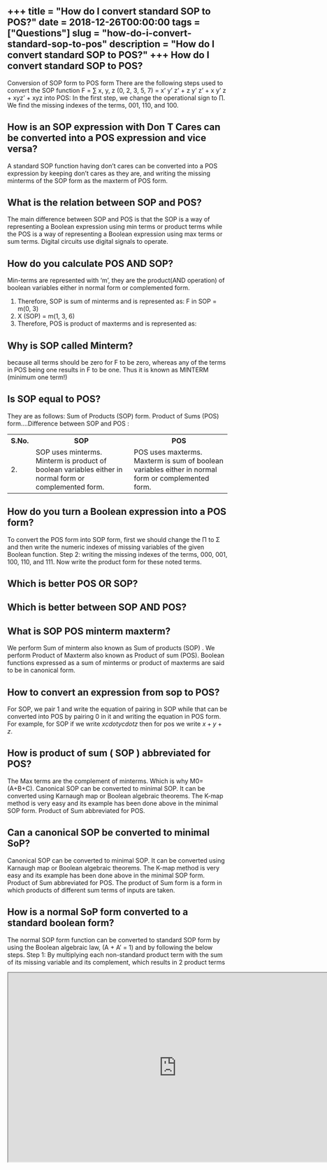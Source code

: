 +++
title = "How do I convert standard SOP to POS?"
date = 2018-12-26T00:00:00
tags = ["Questions"]
slug = "how-do-i-convert-standard-sop-to-pos"
description = "How do I convert standard SOP to POS?"
+++
How do I convert standard SOP to POS?
-------------------------------------

Conversion of SOP form to POS form There are the following steps used to convert the SOP function F = ∑ x, y, z (0, 2, 3, 5, 7) = x’ y’ z’ + z y’ z’ + x y’ z + xyz’ + xyz into POS: In the first step, we change the operational sign to ∏. We find the missing indexes of the terms, 001, 110, and 100.

How is an SOP expression with Don T Cares can be converted into a POS expression and vice versa?
------------------------------------------------------------------------------------------------

A standard SOP function having don’t cares can be converted into a POS expression by keeping don’t cares as they are, and writing the missing minterms of the SOP form as the maxterm of POS form.

What is the relation between SOP and POS?
-----------------------------------------

The main difference between SOP and POS is that the SOP is a way of representing a Boolean expression using min terms or product terms while the POS is a way of representing a Boolean expression using max terms or sum terms. Digital circuits use digital signals to operate.

How do you calculate POS AND SOP?
---------------------------------

Min-terms are represented with ‘m’, they are the product(AND operation) of boolean variables either in normal form or complemented form.

1. Therefore, SOP is sum of minterms and is represented as: F in SOP = m(0, 3)
2. X (SOP) = m(1, 3, 6)
3. Therefore, POS is product of maxterms and is represented as:

Why is SOP called Minterm?
--------------------------

because all terms should be zero for F to be zero, whereas any of the terms in POS being one results in F to be one. Thus it is known as MINTERM (minimum one term!)

Is SOP equal to POS?
--------------------

They are as follows: Sum of Products (SOP) form. Product of Sums (POS) form….Difference between SOP and POS :

<table><tr><th>S.No.</th><th>SOP</th><th>POS</th></tr><tr><td>2.</td><td>SOP uses minterms. Minterm is product of boolean variables either in normal form or complemented form.</td><td>POS uses maxterms. Maxterm is sum of boolean variables either in normal form or complemented form.</td></tr></table>

How do you turn a Boolean expression into a POS form?
-----------------------------------------------------

To convert the POS form into SOP form, first we should change the Π to Σ and then write the numeric indexes of missing variables of the given Boolean function. Step 2: writing the missing indexes of the terms, 000, 001, 100, 110, and 111. Now write the product form for these noted terms.

Which is better POS OR SOP?
---------------------------

Which is better between SOP AND POS?
------------------------------------

What is SOP POS minterm maxterm?
--------------------------------

We perform Sum of minterm also known as Sum of products (SOP) . We perform Product of Maxterm also known as Product of sum (POS). Boolean functions expressed as a sum of minterms or product of maxterms are said to be in canonical form.

How to convert an expression from sop to POS?
---------------------------------------------

For SOP, we pair 1 and write the equation of pairing in SOP while that can be converted into POS by pairing 0 in it and writing the equation in POS form. For example, for SOP if we write $x cdot y cdot z$ then for pos we write $x+y+z$.

How is product of sum ( SOP ) abbreviated for POS?
--------------------------------------------------

The Max terms are the complement of minterms. Which is why M0= (A+B+C). Canonical SOP can be converted to minimal SOP. It can be converted using Karnaugh map or Boolean algebraic theorems. The K-map method is very easy and its example has been done above in the minimal SOP form. Product of Sum abbreviated for POS.

Can a canonical SOP be converted to minimal SoP?
------------------------------------------------

Canonical SOP can be converted to minimal SOP. It can be converted using Karnaugh map or Boolean algebraic theorems. The K-map method is very easy and its example has been done above in the minimal SOP form. Product of Sum abbreviated for POS. The product of Sum form is a form in which products of different sum terms of inputs are taken.

How is a normal SoP form converted to a standard boolean form?
--------------------------------------------------------------

The normal SOP form function can be converted to standard SOP form by using the Boolean algebraic law, (A + A’ = 1) and by following the below steps. Step 1: By multiplying each non-standard product term with the sum of its missing variable and its complement, which results in 2 product terms

<iframe allow="accelerometer; autoplay; clipboard-write; encrypted-media; gyroscope; picture-in-picture" allowfullscreen="" class="__youtube_prefs__  epyt-is-override  no-lazyload" data-no-lazy="1" data-origheight="433" data-origwidth="770" data-skipgform_ajax_framebjll="" height="433" id="_ytid_30341" loading="lazy" src="https://www.youtube.com/embed/e2jzUBg1ba8?enablejsapi=1&autoplay=0&cc_load_policy=0&cc_lang_pref=&iv_load_policy=1&loop=0&modestbranding=0&rel=1&fs=1&playsinline=0&autohide=2&theme=dark&color=red&controls=1&" title="YouTube player" width="770"></iframe>